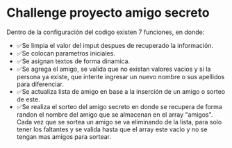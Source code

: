 <h1>Challenge proyecto amigo secreto </h1>

Dentro de la configuración del codigo existen 7 funciones, en donde:

- ✅Se limpia el valor del imput despues de recuperado la información.
- ✅Se colocan parametros iniciales.
- ✅Se asignan textos de forma dinamica.
- ✅Se agrega el amigo, se valida que no existan valores vacios y si la persona 
 ya existe, que intente ingresar un nuevo nombre o sus apellidos para diferenciar.
- ✅Se actualiza lista de amigo en base a la inserción de un amigo o sorteo de este.
- ✅Se realiza el sorteo del amigo secreto en donde se recupera de forma randon el nombre del amigo que se almacenan en el array "amigos". Cada vez que se sortea un amigo se va eliminando de la lista, para solo tener los faltantes y se valida hasta que el array este vacio y no se tengan mas amigos para sortear.
